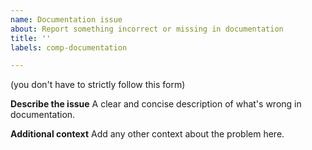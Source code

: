 ```yaml
---
name: Documentation issue
about: Report something incorrect or missing in documentation
title: ''
labels: comp-documentation

---
```


(you don't have to strictly follow this form)

**Describe the issue**
A clear and concise description of what's wrong in documentation.

**Additional context**
Add any other context about the problem here.
